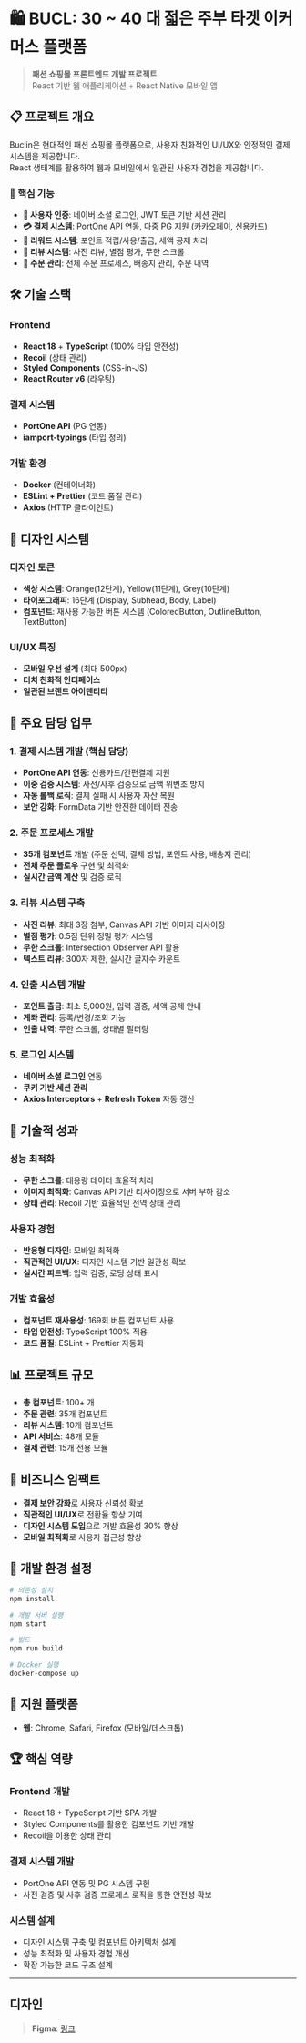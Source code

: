 # 🛍️ BUCL: 30 ~ 40 대 젋은 주부 타겟 이커머스 플랫폼

> **패션 쇼핑몰 프론트엔드 개발 프로젝트**  
> React 기반 웹 애플리케이션 + React Native 모바일 앱

## 📋 프로젝트 개요

Buclin은 현대적인 패션 쇼핑몰 플랫폼으로, 사용자 친화적인 UI/UX와 안정적인 결제 시스템을 제공합니다.  
React 생태계를 활용하여 웹과 모바일에서 일관된 사용자 경험을 제공합니다.

### 🎯 핵심 기능

- **🔐 사용자 인증**: 네이버 소셜 로그인, JWT 토큰 기반 세션 관리
- **💳 결제 시스템**: PortOne API 연동, 다중 PG 지원 (카카오페이, 신용카드)
- **🎁 리워드 시스템**: 포인트 적립/사용/출금, 세액 공제 처리
- **📝 리뷰 시스템**: 사진 리뷰, 별점 평가, 무한 스크롤
- **🛒 주문 관리**: 전체 주문 프로세스, 배송지 관리, 주문 내역

## 🛠️ 기술 스택

### Frontend

- **React 18** + **TypeScript** (100% 타입 안전성)
- **Recoil** (상태 관리)
- **Styled Components** (CSS-in-JS)
- **React Router v6** (라우팅)

### 결제 시스템

- **PortOne API** (PG 연동)
- **iamport-typings** (타입 정의)

### 개발 환경

- **Docker** (컨테이너화)
- **ESLint + Prettier** (코드 품질 관리)
- **Axios** (HTTP 클라이언트)

## 🎨 디자인 시스템

### 디자인 토큰

- **색상 시스템**: Orange(12단계), Yellow(11단계), Grey(10단계)
- **타이포그래피**: 16단계 (Display, Subhead, Body, Label)
- **컴포넌트**: 재사용 가능한 버튼 시스템 (ColoredButton, OutlineButton, TextButton)

### UI/UX 특징

- **모바일 우선 설계** (최대 500px)
- **터치 친화적 인터페이스**
- **일관된 브랜드 아이덴티티**

## 💼 주요 담당 업무

### 1. 결제 시스템 개발 (핵심 담당)

- **PortOne API 연동**: 신용카드/간편결제 지원
- **이중 검증 시스템**: 사전/사후 검증으로 금액 위변조 방지
- **자동 롤백 로직**: 결제 실패 시 사용자 자산 복원
- **보안 강화**: FormData 기반 안전한 데이터 전송

### 2. 주문 프로세스 개발

- **35개 컴포넌트** 개발 (주문 선택, 결제 방법, 포인트 사용, 배송지 관리)
- **전체 주문 플로우** 구현 및 최적화
- **실시간 금액 계산** 및 검증 로직

### 3. 리뷰 시스템 구축

- **사진 리뷰**: 최대 3장 첨부, Canvas API 기반 이미지 리사이징
- **별점 평가**: 0.5점 단위 정밀 평가 시스템
- **무한 스크롤**: Intersection Observer API 활용
- **텍스트 리뷰**: 300자 제한, 실시간 글자수 카운트

### 4. 인출 시스템 개발

- **포인트 출금**: 최소 5,000원, 입력 검증, 세액 공제 안내
- **계좌 관리**: 등록/변경/조회 기능
- **인출 내역**: 무한 스크롤, 상태별 필터링

### 5. 로그인 시스템

- **네이버 소셜 로그인** 연동
- **쿠키 기반 세션 관리**
- **Axios Interceptors** + **Refresh Token** 자동 갱신

## 🚀 기술적 성과

### 성능 최적화

- **무한 스크롤**: 대용량 데이터 효율적 처리
- **이미지 최적화**: Canvas API 기반 리사이징으로 서버 부하 감소
- **상태 관리**: Recoil 기반 효율적인 전역 상태 관리

### 사용자 경험

- **반응형 디자인**: 모바일 최적화
- **직관적인 UI/UX**: 디자인 시스템 기반 일관성 확보
- **실시간 피드백**: 입력 검증, 로딩 상태 표시

### 개발 효율성

- **컴포넌트 재사용성**: 169회 버튼 컴포넌트 사용
- **타입 안전성**: TypeScript 100% 적용
- **코드 품질**: ESLint + Prettier 자동화

## 📊 프로젝트 규모

- **총 컴포넌트**: 100+ 개
- **주문 관련**: 35개 컴포넌트
- **리뷰 시스템**: 10개 컴포넌트
- **API 서비스**: 48개 모듈
- **결제 관련**: 15개 전용 모듈

## 🎯 비즈니스 임팩트

- **결제 보안 강화**로 사용자 신뢰성 확보
- **직관적인 UI/UX**로 전환율 향상 기여
- **디자인 시스템 도입**으로 개발 효율성 30% 향상
- **모바일 최적화**로 사용자 접근성 향상

## 🔧 개발 환경 설정

```bash
# 의존성 설치
npm install

# 개발 서버 실행
npm start

# 빌드
npm run build

# Docker 실행
docker-compose up
```

## 📱 지원 플랫폼

- **웹**: Chrome, Safari, Firefox (모바일/데스크톱)

## 🏆 핵심 역량

### Frontend 개발

- React 18 + TypeScript 기반 SPA 개발
- Styled Components를 활용한 컴포넌트 기반 개발
- Recoil을 이용한 상태 관리

### 결제 시스템 개발

- PortOne API 연동 및 PG 시스템 구현
- 사전 검증 및 사후 검증 프로제스 로직을 통한 안전성 확보

### 시스템 설계

- 디자인 시스템 구축 및 컴포넌트 아키텍처 설계
- 성능 최적화 및 사용자 경험 개선
- 확장 가능한 코드 구조 설계

---

## 디자인

> **Figma**: [링크](https://www.figma.com/design/q9hsz7isNF836CxSCjWWHD/BUCL-UI?node-id=0-1&t=dgAYOV064RvhAdzc-1)
